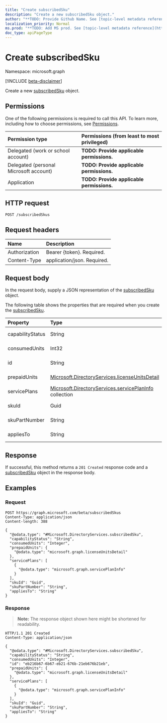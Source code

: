```yaml
---
title: "Create subscribedSku"
description: "Create a new subscribedSku object."
author: "**TODO: Provide Github Name. See [topic-level metadata reference](https://msgo.azurewebsites.net/add/document/guidelines/metadata.html#topic-level-metadata)**"
localization_priority: Normal
ms.prod: "**TODO: Add MS prod. See [topic-level metadata reference](https://msgo.azurewebsites.net/add/document/guidelines/metadata.html#topic-level-metadata)**"
doc_type: apiPageType
---
```


# Create subscribedSku
Namespace: microsoft.graph

[!INCLUDE [beta-disclaimer](../../includes/beta-disclaimer.md)]

Create a new [subscribedSku](../resources/subscribedsku.md) object.

## Permissions
One of the following permissions is required to call this API. To learn more, including how to choose permissions, see [Permissions](/graph/permissions-reference).

|Permission type|Permissions (from least to most privileged)|
|:---|:---|
|Delegated (work or school account)|**TODO: Provide applicable permissions.**|
|Delegated (personal Microsoft account)|**TODO: Provide applicable permissions.**|
|Application|**TODO: Provide applicable permissions.**|

## HTTP request

<!-- {
  "blockType": "ignored"
}
-->
``` http
POST /subscribedSkus
```

## Request headers
|Name|Description|
|:---|:---|
|Authorization|Bearer {token}. Required.|
|Content-Type|application/json. Required.|

## Request body
In the request body, supply a JSON representation of the [subscribedSku](../resources/subscribedsku.md) object.

The following table shows the properties that are required when you create the [subscribedSku](../resources/subscribedsku.md).

|Property|Type|Description|
|:---|:---|:---|
|capabilityStatus|String|**TODO: Add Description**|
|consumedUnits|Int32|**TODO: Add Description**|
|id|String|**TODO: Add Description**|
|prepaidUnits|[Microsoft.DirectoryServices.licenseUnitsDetail](../resources/licenseunitsdetail.md)|**TODO: Add Description**|
|servicePlans|[Microsoft.DirectoryServices.servicePlanInfo](../resources/serviceplaninfo.md) collection|**TODO: Add Description**|
|skuId|Guid|**TODO: Add Description**|
|skuPartNumber|String|**TODO: Add Description**|
|appliesTo|String|**TODO: Add Description**|



## Response

If successful, this method returns a `201 Created` response code and a [subscribedSku](../resources/subscribedsku.md) object in the response body.

## Examples

### Request
<!-- {
  "blockType": "request",
  "name": "create_subscribedsku_from_subscribedskus"
}
-->
``` http
POST https://graph.microsoft.com/beta/subscribedSkus
Content-Type: application/json
Content-length: 388

{
  "@odata.type": "#Microsoft.DirectoryServices.subscribedSku",
  "capabilityStatus": "String",
  "consumedUnits": "Integer",
  "prepaidUnits": {
    "@odata.type": "microsoft.graph.licenseUnitsDetail"
  },
  "servicePlans": [
    {
      "@odata.type": "microsoft.graph.servicePlanInfo"
    }
  ],
  "skuId": "Guid",
  "skuPartNumber": "String",
  "appliesTo": "String"
}
```


### Response
>**Note:** The response object shown here might be shortened for readability.
<!-- {
  "blockType": "response",
  "truncated": true,
  "@odata.type": "Microsoft.DirectoryServices.subscribedSku"
}
-->
``` http
HTTP/1.1 201 Created
Content-Type: application/json

{
  "@odata.type": "#Microsoft.DirectoryServices.subscribedSku",
  "capabilityStatus": "String",
  "consumedUnits": "Integer",
  "id": "eb216b67-6b67-eb21-676b-21eb676b21eb",
  "prepaidUnits": {
    "@odata.type": "microsoft.graph.licenseUnitsDetail"
  },
  "servicePlans": [
    {
      "@odata.type": "microsoft.graph.servicePlanInfo"
    }
  ],
  "skuId": "Guid",
  "skuPartNumber": "String",
  "appliesTo": "String"
}
```

